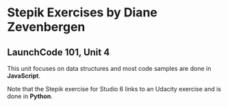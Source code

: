 <h1>Stepik Exercises by Diane Zevenbergen</h1>
<h2>LaunchCode 101, Unit 4</h2>

This unit focuses on data structures and most code samples are done in **JavaScript**. 

Note that the Stepik exercise for Studio 6 links to an Udacity exercise and is done in **Python**.